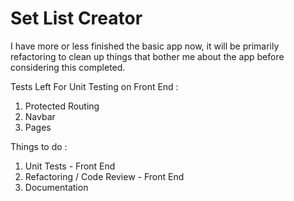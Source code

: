 # Set List Creator

I have more or less finished the basic app now, it will be primarily refactoring to clean up things that bother me about the app before considering this completed.

Tests Left For Unit Testing on Front End : 
1) Protected Routing
2) Navbar
3) Pages

Things to do :
1) Unit Tests - Front End
2) Refactoring / Code Review - Front End
3) Documentation